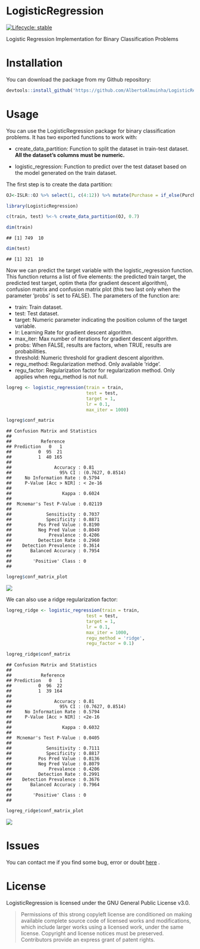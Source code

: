 
# LogisticRegression

[![Lifecycle:
stable](https://img.shields.io/badge/lifecycle-stable-brightgreen.svg)](https://www.tidyverse.org/lifecycle/#stable)

Logistic Regression Implementation for Binary Classification Problems

# Installation

You can download the package from my Github repository:

``` r
devtools::install_github('https://github.com/AlbertoAlmuinha/LogisticRegression')
```

# Usage

You can use the LogisticRegression package for binary classification
problems. It has two exported functions to work with:

  - create\_data\_partition: Function to split the dataset in train-test
    dataset. **All the dataset’s columns must be numeric.**

  - logistic\_regression: Function to predict over the test dataset
    based on the model generated on the train dataset.

The first step is to create the data partition:

``` r
OJ<-ISLR::OJ %>% select(1, c(4:12)) %>% mutate(Purchase = if_else(Purchase == 'CH', 1, 0))

library(LogisticRegression)

c(train, test) %<-% create_data_partition(OJ, 0.7)

dim(train)
```

    ## [1] 749  10

``` r
dim(test)
```

    ## [1] 321  10

Now we can predict the target variable with the logistic\_regression
function. This function returns a list of five elements: the predicted
train target, the predicted test target, optim theta (for gradient
descent algorithm), confusion matrix and confusion matrix plot (this two
last only when the parameter ‘probs’ is set to FALSE). The parameters of
the function are:

  - train: Train dataset.
  - test: Test dataset.
  - target: Numeric parameter indicating the position column of the
    target variable.
  - lr: Learning Rate for gradient descent algorithm.
  - max\_iter: Max number of iterations for gradient descent algorithm.
  - probs: When FALSE, results are factors, when TRUE, results are
    probabilities.
  - threshold: Numeric threshold for gradient descent algorithm.
  - regu\_method: Regularization method. Only available ‘ridge’.
  - regu\_factor: Regularization factor for regularization method. Only
    applies when regu\_method is not null.

<!-- end list -->

``` r
logreg <- logistic_regression(train = train,
                              test = test,
                              target = 1,
                              lr = 0.1,
                              max_iter = 1000)

logreg$conf_matrix
```

    ## Confusion Matrix and Statistics
    ## 
    ##           Reference
    ## Prediction   0   1
    ##          0  95  21
    ##          1  40 165
    ##                                           
    ##                Accuracy : 0.81            
    ##                  95% CI : (0.7627, 0.8514)
    ##     No Information Rate : 0.5794          
    ##     P-Value [Acc > NIR] : < 2e-16         
    ##                                           
    ##                   Kappa : 0.6024          
    ##                                           
    ##  Mcnemar's Test P-Value : 0.02119         
    ##                                           
    ##             Sensitivity : 0.7037          
    ##             Specificity : 0.8871          
    ##          Pos Pred Value : 0.8190          
    ##          Neg Pred Value : 0.8049          
    ##              Prevalence : 0.4206          
    ##          Detection Rate : 0.2960          
    ##    Detection Prevalence : 0.3614          
    ##       Balanced Accuracy : 0.7954          
    ##                                           
    ##        'Positive' Class : 0               
    ## 

``` r
logreg$conf_matrix_plot
```

![](README_files/figure-gfm/unnamed-chunk-4-1.png)<!-- -->

We can also use a ridge regularization factor:

``` r
logreg_ridge <- logistic_regression(train = train,
                              test = test,
                              target = 1,
                              lr = 0.1,
                              max_iter = 1000,
                              regu_method = 'ridge',
                              regu_factor = 0.1)

logreg_ridge$conf_matrix
```

    ## Confusion Matrix and Statistics
    ## 
    ##           Reference
    ## Prediction   0   1
    ##          0  96  22
    ##          1  39 164
    ##                                           
    ##                Accuracy : 0.81            
    ##                  95% CI : (0.7627, 0.8514)
    ##     No Information Rate : 0.5794          
    ##     P-Value [Acc > NIR] : <2e-16          
    ##                                           
    ##                   Kappa : 0.6032          
    ##                                           
    ##  Mcnemar's Test P-Value : 0.0405          
    ##                                           
    ##             Sensitivity : 0.7111          
    ##             Specificity : 0.8817          
    ##          Pos Pred Value : 0.8136          
    ##          Neg Pred Value : 0.8079          
    ##              Prevalence : 0.4206          
    ##          Detection Rate : 0.2991          
    ##    Detection Prevalence : 0.3676          
    ##       Balanced Accuracy : 0.7964          
    ##                                           
    ##        'Positive' Class : 0               
    ## 

``` r
logreg_ridge$conf_matrix_plot
```

![](README_files/figure-gfm/unnamed-chunk-5-1.png)<!-- -->

# Issues

You can contact me if you find some bug, error or doubt
[here](https://github.com/AlbertoAlmuinha/LogisticRegression/issues) .

# License

LogisticRegression is licensed under the GNU General Public License
v3.0.

> Permissions of this strong copyleft license are conditioned on making
> available complete source code of licensed works and modifications,
> which include larger works using a licensed work, under the same
> license. Copyright and license notices must be preserved. Contributors
> provide an express grant of patent rights.
